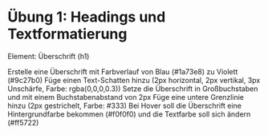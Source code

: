# Übung 1: Headings und Textformatierung
Element: Überschrift (h1)

Erstelle eine Überschrift mit Farbverlauf von Blau (#1a73e8) zu Violett (#9c27b0)
Füge einen Text-Schatten hinzu (2px horizontal, 2px vertikal, 3px Unschärfe, Farbe: rgba(0,0,0,0.3))
Setze die Überschrift in Großbuchstaben und mit einem Buchstabenabstand von 2px
Füge eine untere Grenzlinie hinzu (2px gestrichelt, Farbe: #333)
Bei Hover soll die Überschrift eine Hintergrundfarbe bekommen (#f0f0f0) und die Textfarbe soll sich ändern (#ff5722)
